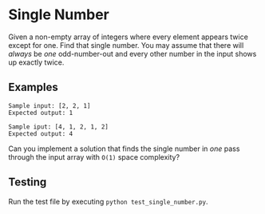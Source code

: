 # Single Number

Given a non-empty array of integers where every element appears twice except for one. Find that single number. You may assume that there will _always_ be _one_ odd-number-out and every other number in the input shows up exactly twice.

## Examples
```
Sample input: [2, 2, 1]
Expected output: 1
```

```
Sample iput: [4, 1, 2, 1, 2]
Expected output: 4
```

Can you implement a solution that finds the single number in _one_ pass through the input array with `O(1)` space complexity?

## Testing
Run the test file by executing `python test_single_number.py`.
